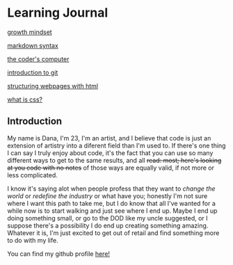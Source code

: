 # Learning Journal

[growth mindset](growthMindset.md)

[markdown syntax](markdown.md)

[the coder's computer](console.md)

[introduction to git](gitIntro.md)

[structuring webpages with html](HTML.md)

[what is css?](css.md)

## Introduction

  My name is Dana, I'm 23, I'm an artist, and I believe that code is just an extension of artistry into a diferent field than I'm used to. If there's one thing I can say I truly enjoy about code, it's the fact that you can use so many different ways to get to the same results, and all ~~read: most; here's looking at you code with no notes~~ of those ways are equally valid, if not more or less complicated.
  
  I know it's saying alot when people profess that they want to *change the world* or *redefine the industry* or what have you; honestly I'm not sure where I want this path to take me, but I do know that all I've wanted for a while now is to start walking and just see where I end up. Maybe I end up doing something small, or go to the DOD like my uncle suggested, or I suppose there's a possibility I do end up creating something amazing. Whatever it is, I'm just excited to get out of retail and find something more to do with my life.


You can find my github profile [here!](https://github.com/dLeigh01)

